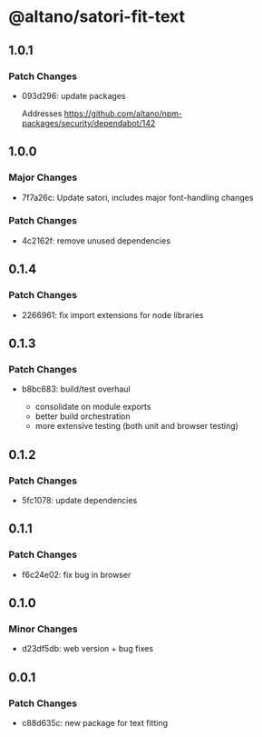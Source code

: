 # @altano/satori-fit-text

## 1.0.1

### Patch Changes

- 093d296: update packages

  Addresses https://github.com/altano/npm-packages/security/dependabot/142

## 1.0.0

### Major Changes

- 7f7a26c: Update satori, includes major font-handling changes

### Patch Changes

- 4c2162f: remove unused dependencies

## 0.1.4

### Patch Changes

- 2266961: fix import extensions for node libraries

## 0.1.3

### Patch Changes

- b8bc683: build/test overhaul

  - consolidate on module exports
  - better build orchestration
  - more extensive testing (both unit and browser testing)

## 0.1.2

### Patch Changes

- 5fc1078: update dependencies

## 0.1.1

### Patch Changes

- f6c24e02: fix bug in browser

## 0.1.0

### Minor Changes

- d23df5db: web version + bug fixes

## 0.0.1

### Patch Changes

- c88d635c: new package for text fitting
